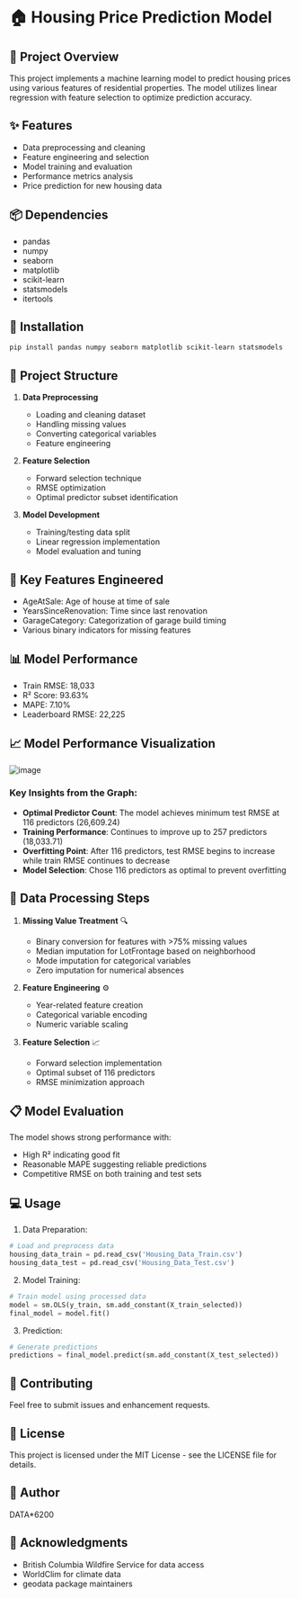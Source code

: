 # 🏠 Housing Price Prediction Model

## 🎯 Project Overview
This project implements a machine learning model to predict housing prices using various features of residential properties. The model utilizes linear regression with feature selection to optimize prediction accuracy.

## ✨ Features
- Data preprocessing and cleaning
- Feature engineering and selection
- Model training and evaluation
- Performance metrics analysis
- Price prediction for new housing data

## 📦 Dependencies
- pandas
- numpy
- seaborn
- matplotlib
- scikit-learn
- statsmodels
- itertools

## 🚀 Installation
```bash
pip install pandas numpy seaborn matplotlib scikit-learn statsmodels
```

## 📁 Project Structure
1. **Data Preprocessing**
   - Loading and cleaning dataset
   - Handling missing values
   - Converting categorical variables
   - Feature engineering

2. **Feature Selection**
   - Forward selection technique
   - RMSE optimization
   - Optimal predictor subset identification

3. **Model Development**
   - Training/testing data split
   - Linear regression implementation
   - Model evaluation and tuning

## 🔧 Key Features Engineered
- AgeAtSale: Age of house at time of sale
- YearsSinceRenovation: Time since last renovation
- GarageCategory: Categorization of garage build timing
- Various binary indicators for missing features

## 📊 Model Performance
- Train RMSE: 18,033
- R² Score: 93.63%
- MAPE: 7.10%
- Leaderboard RMSE: 22,225

## 📈 Model Performance Visualization
![image](https://github.com/user-attachments/assets/dc228d53-1d68-4617-baee-a882d6127e63)


### Key Insights from the Graph:
- **Optimal Predictor Count**: The model achieves minimum test RMSE at 116 predictors (26,609.24)
- **Training Performance**: Continues to improve up to 257 predictors (18,033.71)
- **Overfitting Point**: After 116 predictors, test RMSE begins to increase while train RMSE continues to decrease
- **Model Selection**: Chose 116 predictors as optimal to prevent overfitting

## 🔄 Data Processing Steps
1. **Missing Value Treatment** 🔍
   - Binary conversion for features with >75% missing values
   - Median imputation for LotFrontage based on neighborhood
   - Mode imputation for categorical variables
   - Zero imputation for numerical absences

2. **Feature Engineering** ⚙️
   - Year-related feature creation
   - Categorical variable encoding
   - Numeric variable scaling

3. **Feature Selection** 📈
   - Forward selection implementation
   - Optimal subset of 116 predictors
   - RMSE minimization approach

## 📋 Model Evaluation
The model shows strong performance with:
- High R² indicating good fit
- Reasonable MAPE suggesting reliable predictions
- Competitive RMSE on both training and test sets

## 💻 Usage
1. Data Preparation:
```python
# Load and preprocess data
housing_data_train = pd.read_csv('Housing_Data_Train.csv')
housing_data_test = pd.read_csv('Housing_Data_Test.csv')
```

2. Model Training:
```python
# Train model using processed data
model = sm.OLS(y_train, sm.add_constant(X_train_selected))
final_model = model.fit()
```

3. Prediction:
```python
# Generate predictions
predictions = final_model.predict(sm.add_constant(X_test_selected))
```

## 🤝 Contributing
Feel free to submit issues and enhancement requests.

## 📄 License
This project is licensed under the MIT License - see the LICENSE file for details.

## 👥 Author
DATA*6200

## 🙏 Acknowledgments
- British Columbia Wildfire Service for data access
- WorldClim for climate data
- geodata package maintainers
